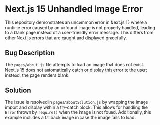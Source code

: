 # Next.js 15 Unhandled Image Error

This repository demonstrates an uncommon error in Next.js 15 where a runtime error caused by an unfound image is not properly handled, leading to a blank page instead of a user-friendly error message.  This differs from other Next.js errors that are caught and displayed gracefully. 

## Bug Description
The `pages/about.js` file attempts to load an image that does not exist.  Next.js 15 does not automatically catch or display this error to the user; instead, the page renders blank.

## Solution
The issue is resolved in `pages/aboutSolution.js` by wrapping the image import and display within a try-catch block.  This allows for handling the `Error` thrown by `require()` when the image is not found.  Additionally, this example includes a fallback image in case the image fails to load.